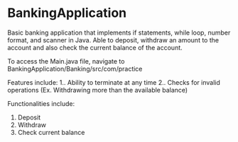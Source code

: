 # BankingApplication
Basic banking application that implements if statements, while loop, number format, and scanner in Java.
Able to deposit, withdraw an amount to the account and also check the current balance of the account.

To access the Main.java file, navigate to BankingApplication/Banking/src/com/practice

Features include:
1.. Ability to terminate at any time
2.. Checks for invalid operations (Ex. Withdrawing more than the available balance)

Functionalities include:
1. Deposit
2. Withdraw
3. Check current balance

